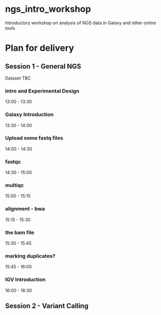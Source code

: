 # ngs_intro_workshop
Introductory workshop on analysis of NGS data in Galaxy and other online tools

# Plan for delivery

## Session 1 - General  NGS

Dataset TBC

### Intro and Experimental Design 

13:00 - 13:30

### Galaxy Introduction

13:30 - 14:00

### Upload some fastq files

14:00 - 14:30

### fastqc 

14:30 - 15:00

### multiqc

15:00 - 15:15

### alignment - bwa

15:15 - 15:30

### the bam file

15:30 - 15:45

### marking duplicates?

15:45 - 16:00

### IGV Introduction

16:00 - 16:30

## Session 2 - Variant Calling

###
